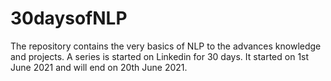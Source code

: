 # 30daysofNLP
The repository contains the very basics of NLP to the advances knowledge and projects. A series is started on Linkedin for 30 days. It started on 1st June 2021 and will end on 20th June 2021. 
